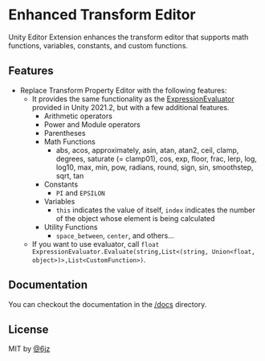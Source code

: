 # Enhanced Transform Editor

Unity Editor Extension enhances the transform editor that supports math functions, variables, constants, and custom functions.

## Features

* Replace Transform Property Editor with the following features:
  * It provides the same functionality as the [ExpressionEvaluator](https://docs.unity3d.com/2021.2/Documentation/ScriptReference/ExpressionEvaluator.html) provided in Unity 2021.2, but with a few additional features.
    * Arithmetic operators
    * Power and Module operators
    * Parentheses
    * Math Functions
      * abs, acos, approximately, asin, atan, atan2, ceil, clamp, degrees, saturate (= clamp01), cos, exp, floor, frac, lerp, log, log10, max, min, pow, radians, round, sign, sin, smoothstep, sqrt, tan
    * Constants
      * `PI` and `EPSILON`
    * Variables
      * `this` indicates the value of itself, `index` indicates the number of the object whose element is being calculated
    * Utility Functions
      * `space_between`, `center`, and others...
  * If you want to use evaluator, call `float ExpressionEvaluator.Evaluate(string,List<(string, Union<float, object>)>,List<CustomFunction>)`.

## Documentation

You can checkout the documentation in the [/docs](/docs) directory.

## License

MIT by [@6jz](https://twitter.com/6jz)
